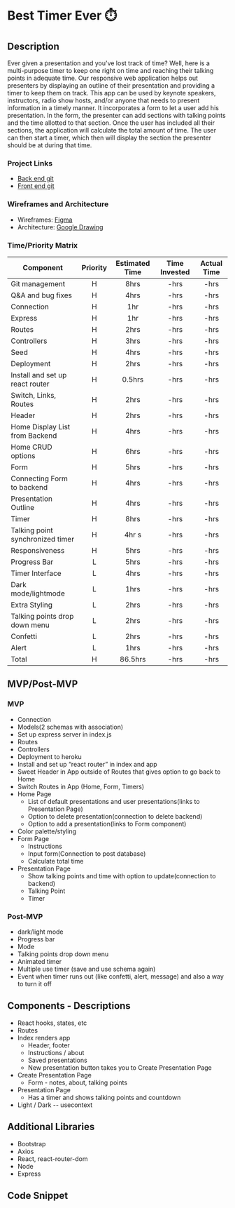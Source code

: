 # Best Timer Ever ⏱️
## Description
Ever given a presentation and you've lost track of time? Well, here is a  multi-purpose timer to keep one right on time and reaching their talking points in adequate time. Our responsive web application helps out presenters by displaying an outline of their presentation and providing a timer to keep them on track. This app can be used by keynote speakers, instructors, radio show hosts, and/or anyone that needs to present information in a timely manner. It incorporates a form to let a user add his presentation. In the form, the presenter can add sections with talking points and the time allotted to that section. Once the user has included all their sections, the application will calculate the total amount of time. The user can then start a timer, which then will display the section the presenter should be at during that time.  
### Project Links
- [Back end git](https://github.com/pascuas/project3-backend) 
- [Front end git](https://github.com/alyssariah/project3-frontend)
### Wireframes and Architecture
- Wireframes: [Figma](https://www.figma.com/file/YYKI41CzLE6mq3nKCqlpzO/Best-Meeting-Timer?node-id=0%3A1)
- Architecture: [Google Drawing](https://docs.google.com/drawings/d/1QnfQrfsA5B_Z0-H4OkIHzYKonrOfJGI1wSDYNjucwVM/edit)
### Time/Priority Matrix
| Component | Priority | Estimated Time | Time Invested | Actual Time |
| --- | :---: |  :---: | :---: | :---: |
| Git management | H | 8hrs | -hrs | -hrs |
| Q&A and bug fixes | H | 4hrs | -hrs | -hrs |
| Connection | H | 1hr | -hrs | -hrs |
| Express  | H | 1hr | -hrs | -hrs |
| Routes | H | 2hrs | -hrs | -hrs |
| Controllers | H | 3hrs | -hrs | -hrs |
| Seed | H | 4hrs | -hrs | -hrs |
| Deployment | H | 2hrs | -hrs | -hrs |
| Install and set up react router | H | 0.5hrs | -hrs | -hrs |
| Switch, Links, Routes | H | 2hrs | -hrs | -hrs |
| Header| H | 2hrs | -hrs | -hrs |
| Home Display List from Backend | H | 4hrs | -hrs | -hrs |
| Home CRUD options | H | 6hrs | -hrs | -hrs |
| Form | H | 5hrs | -hrs | -hrs |
| Connecting Form to backend | H | 4hrs | -hrs | -hrs |
| Presentation Outline | H | 4hrs| -hrs | -hrs |
| Timer | H | 8hrs | -hrs | -hrs |
| Talking point synchronized timer | H | 4hr s| -hrs | -hrs |
| Responsiveness | H | 5hrs | -hrs | -hrs |
| Progress Bar | L | 5hrs | -hrs | -hrs |
| Timer Interface | L | 4hrs | -hrs | -hrs |
| Dark mode/lightmode | L | 1hrs| -hrs | -hrs |
| Extra Styling | L | 2hrs | -hrs | -hrs |
| Talking points drop down menu | L | 2hrs | -hrs | -hrs |
| Confetti | L | 2hrs | -hrs | -hrs |
| Alert | L | 1hrs| -hrs | -hrs |
| Total | H | 86.5hrs| -hrs | -hrs |
## MVP/Post-MVP
### MVP
- Connection
- Models(2 schemas with association)
- Set up express server in index.js
- Routes
- Controllers
- Deployment to heroku
- Install and set up “react router” in index and app
- Sweet Header in App outside of Routes that gives option to go back to Home
- Switch Routes in App (Home, Form, Timers)
- Home Page
    - List of default presentations and user presentations(links to Presentation Page)
    - Option to delete presentation(connection to delete backend)
    - Option to add a presentation(links to Form component)
- Color palette/styling
- Form Page
    - Instructions
    - Input form(Connection to post database)
    - Calculate total time
- Presentation Page
    - Show talking points and time with option to update(connection to backend)
    - Talking Point
    - Timer
### Post-MVP
- dark/light mode
- Progress bar
- Mode
- Talking points drop down menu
- Animated timer
- Multiple use timer (save and use schema again)
- Event when timer runs out (like confetti, alert, message) and also a way to turn it off
## Components - Descriptions
- React hooks, states, etc
- Routes
- Index renders app
    - Header, footer
    - Instructions / about
    - Saved presentations
    - New presentation button takes you to Create Presentation Page
- Create Presentation Page
    - Form - notes, about, talking points
- Presentation Page
    - Has a timer and shows talking points and countdown
- Light / Dark -- usecontext
## Additional Libraries
- Bootstrap
- Axios
- React, react-router-dom
- Node
- Express
## Code Snippet
